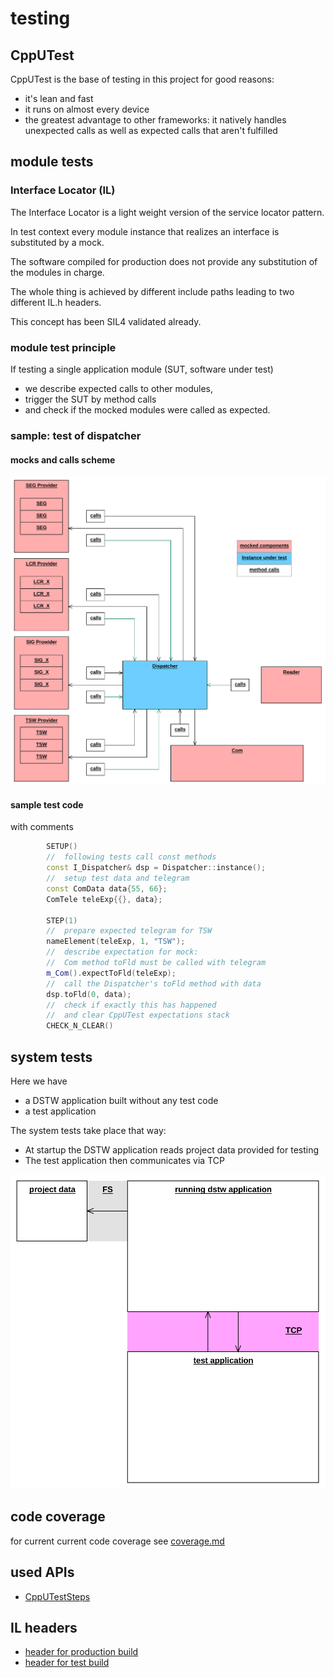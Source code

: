 # testing

## CppUTest
CppUTest is the base of testing in this project for good reasons:

-   it's lean and fast
-   it runs on almost every device
-   the greatest advantage to other frameworks: it natively handles unexpected calls as well as expected calls that aren't fulfilled

## module tests
### Interface Locator (IL)
The Interface Locator is a light weight version of the service locator pattern.

In test context every module instance that realizes an interface is substituted by a mock.

The software compiled for production does not provide any substitution of the modules in charge.

The whole thing is achieved by different include paths leading to two different IL.h headers.

This concept has been SIL4 validated already.

### module test principle
If testing a single application module (SUT, software under test)
-   we describe expected calls to other modules,
-   trigger the SUT by method calls
-   and check if the mocked modules were called as expected.

### sample: test of dispatcher
#### mocks and calls scheme

![test Dispatcher](../specification/doc/test_dispatcher.svg) 

#### sample test code
with comments
```cpp
        SETUP()
        //  following tests call const methods
        const I_Dispatcher& dsp = Dispatcher::instance();
        //  setup test data and telegram
        const ComData data{55, 66};
        ComTele teleExp{{}, data};

        STEP(1)
        //  prepare expected telegram for TSW
        nameElement(teleExp, 1, "TSW");
        //  describe expectation for mock:
        //  Com method toFld must be called with telegram
        m_Com().expectToFld(teleExp);
        //  call the Dispatcher's toFld method with data
        dsp.toFld(0, data);
        //  check if exactly this has happened
        //  and clear CppUTest expectations stack
        CHECK_N_CLEAR()
```

## system tests
Here we have 
-   a DSTW application built without any test code
-   a test application 

The system tests take place that way:
- At startup the DSTW application reads project data provided for testing
- The test application then communicates via TCP   

![system tests](../specification/doc/sys_tests.svg) 

## code coverage
for current current code coverage see [coverage.md](coverage.md)

## used APIs
-   [CppUTestSteps](https://github.com/sorgom/CppUTestSteps)

## IL headers
- [header for production build](../application/components/SYS/IL.h)
- [header for test build](../testing/testenv/SYS/IL.h)
